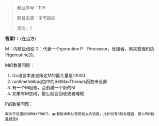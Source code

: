 > 题目序号：129
>
> 题目来源：字节跳动
>
> 频次：1

**答案1：**（在远方）

M：内核级线程
G：代表一个goroutine
P：Processor，处理器，用来管理和执行goroutine的。

M的数量问题：

1. Go语⾔本身是限定M的最⼤量是10000
2. runtime/debug包中的SetMaxThreads函数来设置
3. 有⼀个M阻塞，会创建⼀个新的M
4. 如果有M空闲，那么就会回收或者睡眠

P的数量问题：

	取决于设置的GOMAXPROCS，go新版本默认使用最大内核数，比如你有8核处理器，那么P的数量就是8